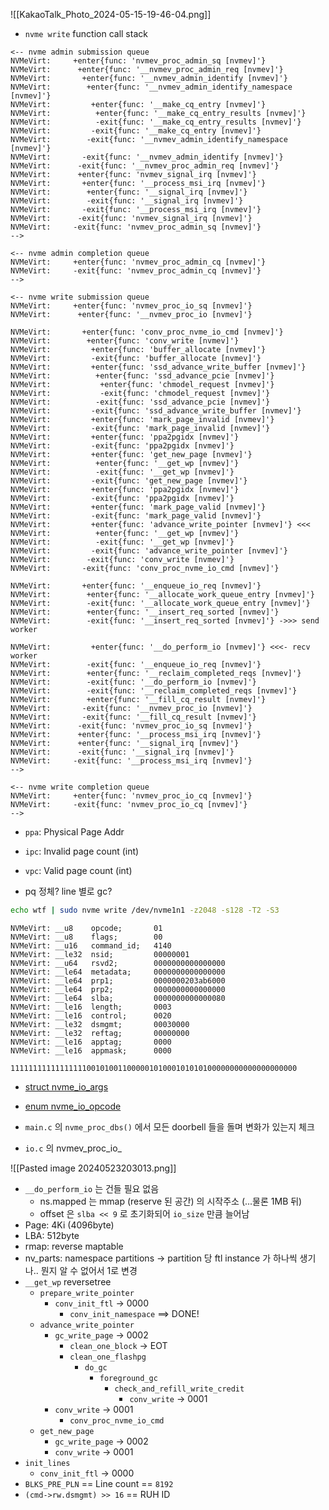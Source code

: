 ![[KakaoTalk_Photo_2024-05-15-19-46-04.png]]

- `nvme write` function call stack

```
<-- nvme admin submission queue
NVMeVirt:     +enter{func: 'nvmev_proc_admin_sq [nvmev]'}
NVMeVirt:      +enter{func: '__nvmev_proc_admin_req [nvmev]'}
NVMeVirt:       +enter{func: '__nvmev_admin_identify [nvmev]'}
NVMeVirt:        +enter{func: '__nvmev_admin_identify_namespace [nvmev]'}
NVMeVirt:         +enter{func: '__make_cq_entry [nvmev]'}
NVMeVirt:          +enter{func: '__make_cq_entry_results [nvmev]'}
NVMeVirt:          -exit{func: '__make_cq_entry_results [nvmev]'}
NVMeVirt:         -exit{func: '__make_cq_entry [nvmev]'}
NVMeVirt:        -exit{func: '__nvmev_admin_identify_namespace [nvmev]'}
NVMeVirt:       -exit{func: '__nvmev_admin_identify [nvmev]'}
NVMeVirt:      -exit{func: '__nvmev_proc_admin_req [nvmev]'}
NVMeVirt:      +enter{func: 'nvmev_signal_irq [nvmev]'}
NVMeVirt:       +enter{func: '__process_msi_irq [nvmev]'}
NVMeVirt:        +enter{func: '__signal_irq [nvmev]'}
NVMeVirt:        -exit{func: '__signal_irq [nvmev]'}
NVMeVirt:       -exit{func: '__process_msi_irq [nvmev]'}
NVMeVirt:      -exit{func: 'nvmev_signal_irq [nvmev]'}
NVMeVirt:     -exit{func: 'nvmev_proc_admin_sq [nvmev]'}
-->

<-- nvme admin completion queue
NVMeVirt:     +enter{func: 'nvmev_proc_admin_cq [nvmev]'}
NVMeVirt:     -exit{func: 'nvmev_proc_admin_cq [nvmev]'}
-->

<-- nvme write submission queue
NVMeVirt:     +enter{func: 'nvmev_proc_io_sq [nvmev]'}
NVMeVirt:      +enter{func: '__nvmev_proc_io [nvmev]'}

NVMeVirt:       +enter{func: 'conv_proc_nvme_io_cmd [nvmev]'}
NVMeVirt:        +enter{func: 'conv_write [nvmev]'}
NVMeVirt:         +enter{func: 'buffer_allocate [nvmev]'}
NVMeVirt:         -exit{func: 'buffer_allocate [nvmev]'}
NVMeVirt:         +enter{func: 'ssd_advance_write_buffer [nvmev]'}
NVMeVirt:          +enter{func: 'ssd_advance_pcie [nvmev]'}
NVMeVirt:           +enter{func: 'chmodel_request [nvmev]'}
NVMeVirt:           -exit{func: 'chmodel_request [nvmev]'}
NVMeVirt:          -exit{func: 'ssd_advance_pcie [nvmev]'}
NVMeVirt:         -exit{func: 'ssd_advance_write_buffer [nvmev]'}
NVMeVirt:         +enter{func: 'mark_page_invalid [nvmev]'}
NVMeVirt:         -exit{func: 'mark_page_invalid [nvmev]'}
NVMeVirt:         +enter{func: 'ppa2pgidx [nvmev]'}
NVMeVirt:         -exit{func: 'ppa2pgidx [nvmev]'}
NVMeVirt:         +enter{func: 'get_new_page [nvmev]'}
NVMeVirt:          +enter{func: '__get_wp [nvmev]'}
NVMeVirt:          -exit{func: '__get_wp [nvmev]'}
NVMeVirt:         -exit{func: 'get_new_page [nvmev]'}
NVMeVirt:         +enter{func: 'ppa2pgidx [nvmev]'}
NVMeVirt:         -exit{func: 'ppa2pgidx [nvmev]'}
NVMeVirt:         +enter{func: 'mark_page_valid [nvmev]'}
NVMeVirt:         -exit{func: 'mark_page_valid [nvmev]'}
NVMeVirt:         +enter{func: 'advance_write_pointer [nvmev]'} <<<
NVMeVirt:          +enter{func: '__get_wp [nvmev]'}
NVMeVirt:          -exit{func: '__get_wp [nvmev]'}
NVMeVirt:         -exit{func: 'advance_write_pointer [nvmev]'}
NVMeVirt:        -exit{func: 'conv_write [nvmev]'}
NVMeVirt:       -exit{func: 'conv_proc_nvme_io_cmd [nvmev]'}

NVMeVirt:       +enter{func: '__enqueue_io_req [nvmev]'}
NVMeVirt:        +enter{func: '__allocate_work_queue_entry [nvmev]'}
NVMeVirt:        -exit{func: '__allocate_work_queue_entry [nvmev]'}
NVMeVirt:        +enter{func: '__insert_req_sorted [nvmev]'}
NVMeVirt:        -exit{func: '__insert_req_sorted [nvmev]'} ->>> send worker

NVMeVirt:         +enter{func: '__do_perform_io [nvmev]'} <<<- recv worker
NVMeVirt:        -exit{func: '__enqueue_io_req [nvmev]'}
NVMeVirt:        +enter{func: '__reclaim_completed_reqs [nvmev]'}
NVMeVirt:        -exit{func: '__do_perform_io [nvmev]'}
NVMeVirt:        -exit{func: '__reclaim_completed_reqs [nvmev]'}
NVMeVirt:        +enter{func: '__fill_cq_result [nvmev]'}
NVMeVirt:       -exit{func: '__nvmev_proc_io [nvmev]'}
NVMeVirt:       -exit{func: '__fill_cq_result [nvmev]'}
NVMeVirt:      -exit{func: 'nvmev_proc_io_sq [nvmev]'}
NVMeVirt:      +enter{func: '__process_msi_irq [nvmev]'}
NVMeVirt:      +enter{func: '__signal_irq [nvmev]'}
NVMeVirt:      -exit{func: '__signal_irq [nvmev]'}
NVMeVirt:     -exit{func: '__process_msi_irq [nvmev]'}
-->

<-- nvme write completion queue
NVMeVirt:     +enter{func: 'nvmev_proc_io_cq [nvmev]'}
NVMeVirt:     -exit{func: 'nvmev_proc_io_cq [nvmev]'}
-->
```

- `ppa`: Physical Page Addr
- `ipc`: Invalid page count (int)
- `vpc`: Valid page count (int)

- pq 정체? line 별로 gc?

```bash
echo wtf | sudo nvme write /dev/nvme1n1 -z2048 -s128 -T2 -S3
```

```
NVMeVirt: __u8    opcode;       01
NVMeVirt: __u8    flags;        00
NVMeVirt: __u16   command_id;   4140
NVMeVirt: __le32  nsid;         00000001
NVMeVirt: __u64   rsvd2;        0000000000000000
NVMeVirt: __le64  metadata;     0000000000000000
NVMeVirt: __le64  prp1;         0000000203ab6000
NVMeVirt: __le64  prp2;         0000000000000000
NVMeVirt: __le64  slba;         0000000000000080
NVMeVirt: __le16  length;       0003
NVMeVirt: __le16  control;      0020
NVMeVirt: __le32  dsmgmt;       00030000
NVMeVirt: __le32  reftag;       00000000
NVMeVirt: __le16  apptag;       0000
NVMeVirt: __le16  appmask;      0000
```

```
1111111111111111100101001100000101000101010100000000000000000000
```

- [struct nvme_io_args](https://github.com/linux-nvme/libnvme/blob/master/src/nvme/api-types.h#L569-L631)
- [enum nvme_io_opcode](https://github.com/linux-nvme/libnvme/blob/master/src/nvme/types.h#L8236-L8278)

- `main.c` 의 `nvme_proc_dbs()` 에서 모든 doorbell 들을 돌며 변화가 있는지 체크
- `io.c` 의 nvmev_proc_io_

![[Pasted image 20240523203013.png]]

- `__do_perform_io` 는 건들 필요 없음
	- ns.mapped 는 mmap (reserve 된 공간) 의 시작주소 (...물론 1MB 뒤)
	- offset 은 `slba << 9` 로 초기화되어 `io_size` 만큼 늘어남
- Page: 4Ki (4096byte)
- LBA: 512byte
- rmap: reverse maptable
- nv_parts: namespace partitions -> partition 당 ftl instance 가 하나씩 생기나.. 뭔지 알 수 없어서 1로 변경
- `__get_wp` reversetree
	- `prepare_write_pointer`
		- `conv_init_ftl` -> 0000
			- `conv_init_namespace` ==> DONE!
	- `advance_write_pointer`
		- `gc_write_page` -> 0002
			- `clean_one_block` -> EOT
			- `clean_one_flashpg`
				- `do_gc`
					- `foreground_gc`
						- `check_and_refill_write_credit`
							- `conv_write` -> 0001
		- `conv_write` -> 0001
			- `conv_proc_nvme_io_cmd`
	- `get_new_page`
		- `gc_write_page` -> 0002
		- `conv_write` -> 0001
- `init_lines`
	- `conv_init_ftl` -> 0000
- `BLKS_PRE_PLN` == Line count == `8192`
- `(cmd->rw.dsmgmt) >> 16` == RUH ID